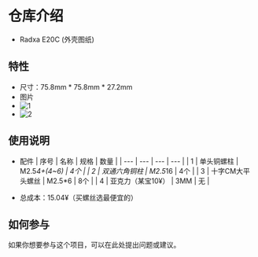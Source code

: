 # 仓库介绍
 
- Radxa E20C (外壳图纸)
 
## 特性
 
- 尺寸：75.8mm * 75.8mm * 27.2mm
- 图片
- ![1](https://github.com/user-attachments/assets/730270a5-e522-40ed-8f5b-0531e7008f41)
- ![2](https://github.com/user-attachments/assets/696af53b-e5a8-4631-a0c5-9393fbce0ad2)



## 使用说明
- 配件
| 序号 | 名称 | 规格 | 数量 |
| --- | --- | --- | --- |
| 1 | 单头铜螺柱 | M2.5*4+(4~6) | 4个 |
| 2 | 双通六角铜柱 | M2.5*16 | 4个 |
| 3 | 十字CM大平头螺丝 | M2.5*6 | 8个 |
| 4 | 亚克力（某宝10¥） | 3MM | 无 |

- 总成本：15.04¥（买螺丝选最便宜的）
## 如何参与
 
如果你想要参与这个项目，可以在此处提出问题或建议。
